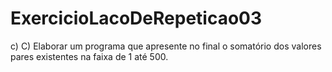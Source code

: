 # ExercicioLacoDeRepeticao03
c)   C) Elaborar um programa que apresente no final o somatório dos valores pares existentes na faixa de 1 até 500. 
